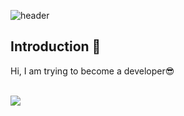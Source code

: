 <!-- 헤더 -->
![header](https://capsule-render.vercel.app/api?type=slice&color=auto&height=200&section=header&text=Hello!!&desc=We%20are%20A406&fontSize=60&rotate=14&fontAlignY=25&fontAlign=75&descAlignY=43&descAlign=80&&animation=twinkling)


## Introduction :raised_hands:
Hi, I am trying to become a developer😎
<br/><br/>


<img src="https://img.shields.io/badge/Notion-E8E8E8?style=flat&logo=Notion&logoColor=black"/>
